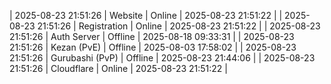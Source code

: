 | 2025-08-23 21:51:26 | Website | Online | 2025-08-23 21:51:22 |
| 2025-08-23 21:51:26 | Registration | Online | 2025-08-23 21:51:22 |
| 2025-08-23 21:51:26 | Auth Server | Offline | 2025-08-18 09:33:31 |
| 2025-08-23 21:51:26 | Kezan (PvE) | Offline | 2025-08-03 17:58:02 |
| 2025-08-23 21:51:26 | Gurubashi (PvP) | Offline | 2025-08-23 21:44:06 |
| 2025-08-23 21:51:26 | Cloudflare | Online | 2025-08-23 21:51:22 |
